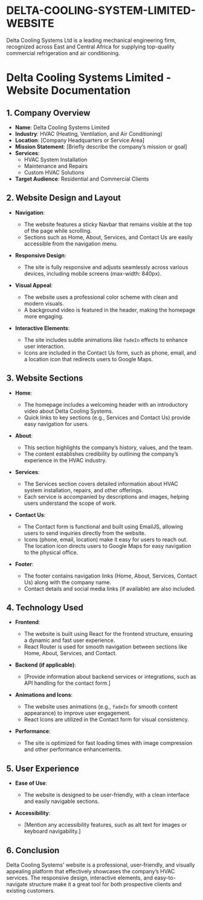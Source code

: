 # DELTA-COOLING-SYSTEM-LIMITED-WEBSITE
Delta Cooling Systems Ltd is a leading mechanical engineering firm, recognized across East and Central Africa for supplying top-quality commercial refrigeration and air conditioning. 

# Delta Cooling Systems Limited - Website Documentation

## 1. Company Overview
- **Name**: Delta Cooling Systems Limited
- **Industry**: HVAC (Heating, Ventilation, and Air Conditioning)
- **Location**: [Company Headquarters or Service Area]
- **Mission Statement**: [Briefly describe the company’s mission or goal]
- **Services**:
  - HVAC System Installation
  - Maintenance and Repairs
  - Custom HVAC Solutions
- **Target Audience**: Residential and Commercial Clients

## 2. Website Design and Layout
- **Navigation**:
  - The website features a sticky Navbar that remains visible at the top of the page while scrolling.
  - Sections such as Home, About, Services, and Contact Us are easily accessible from the navigation menu.
  
- **Responsive Design**:
  - The site is fully responsive and adjusts seamlessly across various devices, including mobile screens (max-width: 840px).
  
- **Visual Appeal**:
  - The website uses a professional color scheme with clean and modern visuals.
  - A background video is featured in the header, making the homepage more engaging.

- **Interactive Elements**:
  - The site includes subtle animations like `fadeIn` effects to enhance user interaction.
  - Icons are included in the Contact Us form, such as phone, email, and a location icon that redirects users to Google Maps.

## 3. Website Sections
- **Home**:
  - The homepage includes a welcoming header with an introductory video about Delta Cooling Systems.
  - Quick links to key sections (e.g., Services and Contact Us) provide easy navigation for users.

- **About**:
  - This section highlights the company’s history, values, and the team.
  - The content establishes credibility by outlining the company’s experience in the HVAC industry.

- **Services**:
  - The Services section covers detailed information about HVAC system installation, repairs, and other offerings.
  - Each service is accompanied by descriptions and images, helping users understand the scope of work.

- **Contact Us**:
  - The Contact form is functional and built using EmailJS, allowing users to send inquiries directly from the website.
  - Icons (phone, email, location) make it easy for users to reach out. The location icon directs users to Google Maps for easy navigation to the physical office.

- **Footer**:
  - The footer contains navigation links (Home, About, Services, Contact Us) along with the company name.
  - Contact details and social media links (if available) are also included.

## 4. Technology Used
- **Frontend**: 
  - The website is built using React for the frontend structure, ensuring a dynamic and fast user experience.
  - React Router is used for smooth navigation between sections like Home, About, Services, and Contact.

- **Backend (if applicable)**: 
  - [Provide information about backend services or integrations, such as API handling for the contact form.]

- **Animations and Icons**:
  - The website uses animations (e.g., `fadeIn` for smooth content appearance) to improve user engagement.
  - React Icons are utilized in the Contact form for visual consistency.

- **Performance**:
  - The site is optimized for fast loading times with image compression and other performance enhancements.

## 5. User Experience
- **Ease of Use**:
  - The website is designed to be user-friendly, with a clean interface and easily navigable sections.
  
- **Accessibility**:
  - [Mention any accessibility features, such as alt text for images or keyboard navigability.]

## 6. Conclusion
Delta Cooling Systems' website is a professional, user-friendly, and visually appealing platform that effectively showcases the company’s HVAC services. The responsive design, interactive elements, and easy-to-navigate structure make it a great tool for both prospective clients and existing customers.


